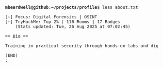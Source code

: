 <pre>

<strong>mbeardwell@github</strong>:<strong>~/projects/profile</strong>$ less about.txt

[+] Focus: Digital Forensics | OSINT
[+] TryHackMe: Top 2% | 116 Rooms | 17 Badges
    (Stats updated: Tue, 26 Aug 2025 at 07:02:45)

== Bio ==

Training in practical security through hands-on labs and digital investigations.

(END)
:
</pre>
